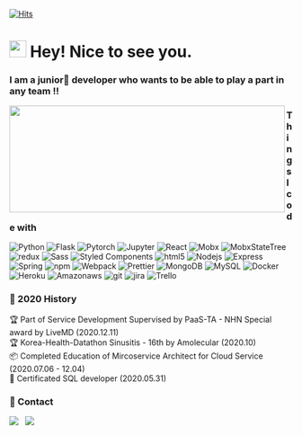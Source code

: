 [![Hits](https://hits.seeyoufarm.com/api/count/incr/badge.svg?url=https%3A%2F%2Fgithub.com%2FJoylish&count_bg=%23C558DD&title_bg=%23555555&icon=mediafire.svg&icon_color=%23E7E7E7&title=hits&edge_flat=false)](https://hits.seeyoufarm.com)

<h1><img src="https://emojis.slackmojis.com/emojis/images/1531849430/4246/blob-sunglasses.gif?1531849430" width="30"/> Hey! Nice to see you.</h1>
<h3> I am a junior🐥 developer who wants to be able to play a part in any team !!</h3>

<img align="left" width="490" height="190" src="https://github-readme-stats.vercel.app/api?username=Joylish&show_icons=true&theme=buefy&hide_border=false&line_height=20&show_owner=true"/>
<h3>Things I code with</h3>
<p>
  <img alt="Python" src="https://img.shields.io/badge/-Python-3776ab?style=flat-square&logo=python&logoColor=white" />
  <img alt="Flask" src="https://img.shields.io/badge/-Flask-000000?style=flat-square&logo=flask&logoColor=white" />
  <img alt="Pytorch" src="https://img.shields.io/badge/-Pytorch-EE4C2C?style=flat-square&logo=Pytorch&logoColor=white" />
  <img alt="Jupyter" src="https://img.shields.io/badge/-Jupyter-f37626?style=flat-square&logo=Jupyter&logoColor=white" />
  
  <img alt="React" src="https://img.shields.io/badge/-React-45b8d8?style=flat-square&logo=react&logoColor=white" />
  <img alt="Mobx" src="https://img.shields.io/badge/-Mobx-f0521b?style=flat-square&logo=mobx&logoColor=white" />
  <img alt="MobxStateTree" src="https://img.shields.io/badge/-MobxStateTree-ffb347?style=flat-square&logo=mobxStateTree&logoColor=white" />
  <img alt="redux" src="https://img.shields.io/badge/-Redux-764ABC?style=flat-square&logo=redux&logoColor=white" />
  <img alt="Sass" src="https://img.shields.io/badge/-Sass-CC6699?style=flat-square&logo=sass&logoColor=white" />
  <img alt="Styled Components" src="https://img.shields.io/badge/-Styled_Components-db7092?style=flat-square&logo=styled-components&logoColor=white" />
  <img alt="html5" src="https://img.shields.io/badge/-HTML5-E34F26?style=flat-square&logo=html5&logoColor=white" />
  
  <img alt="Nodejs" src="https://img.shields.io/badge/-Nodejs-43853d?style=flat-square&logo=Node.js&logoColor=white" />
  <img alt="Express" src="https://img.shields.io/badge/-Express-232F3E?style=flat-square&logo=Express&logoColor=white" />
  <img alt="Spring" src="https://img.shields.io/badge/-Spring-6DB33F?style=flat-square&logo=Spring&logoColor=white" />
  
  <img alt="npm" src="https://img.shields.io/badge/-NPM-CB3837?style=flat-square&logo=npm&logoColor=white" />
  <img alt="Webpack" src="https://img.shields.io/badge/-Webpack-8DD6F9?style=flat-square&logo=webpack&logoColor=white" /> 
  <img alt="Prettier" src="https://img.shields.io/badge/-Prettier-F7B93E?style=flat-square&logo=prettier&logoColor=white" />

  <img alt="MongoDB" src="https://img.shields.io/badge/-MongoDB-13aa52?style=flat-square&logo=mongodb&logoColor=white" />
  <img alt="MySQL"  src="https://img.shields.io/badge/-MySQL-F29111?style=flat-square&logo=MySQL&logoColor=white"/>
  
  <img alt="Docker" src="https://img.shields.io/badge/-Docker-46a2f1?style=flat-square&logo=docker&logoColor=white" />
  <img alt="Heroku" src="https://img.shields.io/badge/-Heroku-430098?style=flat-square&logo=heroku&logoColor=white" />
  <img alt="Amazonaws" src="https://img.shields.io/badge/-Amazonaws-232F3E?style=flat-square&logo=Amazonaws&logoColor=white" />
  
  <img alt="git" src="https://img.shields.io/badge/-Git-F05032?style=flat-square&logo=git&logoColor=white" />
  <img alt="jira" src="https://img.shields.io/badge/-Jira-0052cc?style=flat-square&logo=git&logoColor=white" />
  <img alt="Trello" src="https://img.shields.io/badge/-Trello-0079BF?style=flat-square&logo=Trello&logoColor=white"/>
</p>

<h3>🤩 2020 History</h3>
<p>
🏆 Part of Service Development Supervised by PaaS-TA - NHN Special award by LiveMD (2020.12.11) <br/>
🏆 Korea-Health-Datathon Sinusitis - 16th by Amolecular (2020.10) <br/>
📦 Completed Education of Mircoservice Architect for Cloud Service (2020.07.06 - 12.04) <br/>
📜 Certificated SQL developer (2020.05.31) <br/>
</p>

<h3>💌 Contact</h3>
<p>
<a href="mailto:yeonzzu2@gmail.com"><img src="https://img.shields.io/badge/e‑mail-D14836.svg?style=for-the-badge&logo=GMail&logoColor=white"/></a> &nbsp;
<a href="https://instagram.com/i_am_play__"><img src="https://img.shields.io/badge/instagram-E4405F.svg?style=for-the-badge&logo=instagram&logoColor=white"/></a>
</p>
